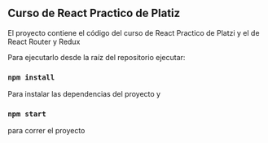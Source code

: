## Curso de React Practico de Platiz

El proyecto contiene el código del curso de React Practico de Platzi y el de React Router y Redux

Para ejecutarlo desde la raíz del repositorio ejecutar:

### `npm install`

Para instalar las dependencias del proyecto y

### `npm start`

para correr el proyecto

